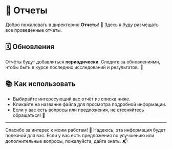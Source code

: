 # 📂 Отчеты

Добро пожаловать в директорию **Отчеты**! 📝 Здесь я буду размещать все проведённые отчеты. 

## 🗓️ Обновления
Отчёты будут добавляться **периодически**. Следите за обновлениями, чтобы быть в курсе последних исследований и результатов. 🚀

## 📚 Как использовать
- Выбирайте интересующий вас отчёт из списка ниже.
- Кликайте на название файла для просмотра подробной информации.
- Если у вас есть вопросы или предложения, не стесняйтесь обращаться! 💬

---

Спасибо за интерес к моим работам! 🙌 Надеюсь, эта информация будет полезной для вас. Если у вас есть предложения по улучшению или дополнительные вопросы, пожалуйста, дайте знать. 📬


